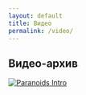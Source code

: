 ```yaml
---
layout: default
title: Видео
permalink: /video/
---
```


## Видео-архив

[![Paranoids Intro](http://img.youtube.com/vi/jIGsIYUxUSI/0.jpg)](http://www.youtube.com/watch?v=jIGsIYUxUSI "Paranoids")
